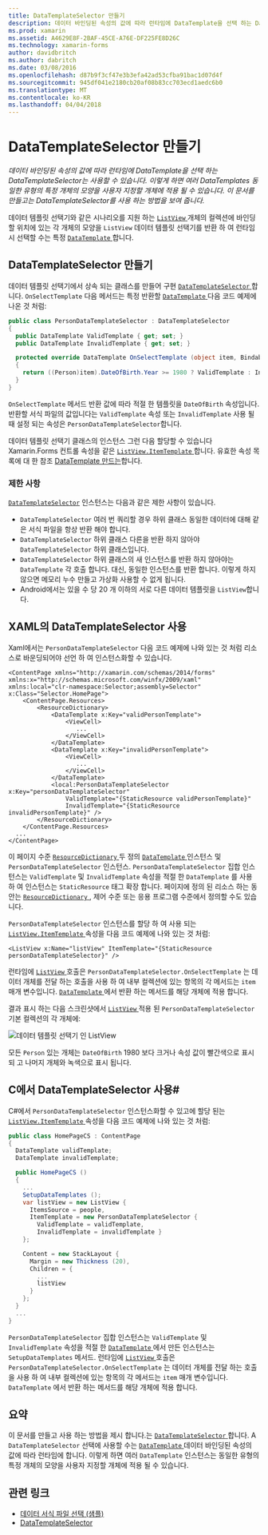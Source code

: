 ```yaml
---
title: DataTemplateSelector 만들기
description: 데이터 바인딩된 속성의 값에 따라 런타임에 DataTemplate을 선택 하는 DataTemplateSelector는 사용할 수 있습니다. 이렇게 하면 여러 DataTemplates 동일한 유형의 특정 개체의 모양을 사용자 지정할 개체에 적용 될 수 있습니다. 이 문서를 만들고는 DataTemplateSelector를 사용 하는 방법을 보여 줍니다.
ms.prod: xamarin
ms.assetid: A4629E8F-2BAF-45CE-A76E-DF225FE8D26C
ms.technology: xamarin-forms
author: davidbritch
ms.author: dabritch
ms.date: 03/08/2016
ms.openlocfilehash: d87b9f3cf47e3b3efa42ad53cfba91bac1d07d4f
ms.sourcegitcommit: 945df041e2180cb20af08b83cc703ecd1aedc6b0
ms.translationtype: MT
ms.contentlocale: ko-KR
ms.lasthandoff: 04/04/2018
---
```

# <a name="creating-a-datatemplateselector"></a>DataTemplateSelector 만들기

_데이터 바인딩된 속성의 값에 따라 런타임에 DataTemplate을 선택 하는 DataTemplateSelector는 사용할 수 있습니다. 이렇게 하면 여러 DataTemplates 동일한 유형의 특정 개체의 모양을 사용자 지정할 개체에 적용 될 수 있습니다. 이 문서를 만들고는 DataTemplateSelector를 사용 하는 방법을 보여 줍니다._

데이터 템플릿 선택기와 같은 시나리오를 지원 하는 [ `ListView` ](https://developer.xamarin.com/api/type/Xamarin.Forms.ListView/) 개체의 컬렉션에 바인딩할 위치에 있는 각 개체의 모양을 `ListView` 데이터 템플릿 선택기를 반환 하 여 런타임 시 선택할 수는 특정 [ `DataTemplate` ](https://developer.xamarin.com/api/type/Xamarin.Forms.DataTemplate/)합니다.

## <a name="creating-a-datatemplateselector"></a>DataTemplateSelector 만들기

데이터 템플릿 선택기에서 상속 되는 클래스를 만들어 구현 [ `DataTemplateSelector` ](https://developer.xamarin.com/api/type/Xamarin.Forms.DataTemplateSelector/)합니다. `OnSelectTemplate` 다음 메서드는 특정 반환할 [ `DataTemplate` ](https://developer.xamarin.com/api/type/Xamarin.Forms.DataTemplate/)다음 코드 예제에 나온 것 처럼:

```csharp
public class PersonDataTemplateSelector : DataTemplateSelector
{
  public DataTemplate ValidTemplate { get; set; }
  public DataTemplate InvalidTemplate { get; set; }

  protected override DataTemplate OnSelectTemplate (object item, BindableObject container)
  {
    return ((Person)item).DateOfBirth.Year >= 1980 ? ValidTemplate : InvalidTemplate;
  }
}
```

`OnSelectTemplate` 메서드 반환 값에 따라 적절 한 템플릿을 `DateOfBirth` 속성입니다. 반환할 서식 파일의 값입니다는 `ValidTemplate` 속성 또는 `InvalidTemplate` 사용 될 때 설정 되는 속성은 `PersonDataTemplateSelector`합니다.

데이터 템플릿 선택기 클래스의 인스턴스 그런 다음 할당할 수 있습니다 Xamarin.Forms 컨트롤 속성을 같은 [ `ListView.ItemTemplate` ](https://developer.xamarin.com/api/type/Xamarin.Forms.ItemsView%3CTVisual%3E/)합니다. 유효한 속성 목록에 대 한 참조 [DataTemplate 만드는](~/xamarin-forms/app-fundamentals/templates/data-templates/creating.md)합니다.

### <a name="limitations"></a>제한 사항

[`DataTemplateSelector`](https://developer.xamarin.com/api/type/Xamarin.Forms.DataTemplateSelector/) 인스턴스는 다음과 같은 제한 사항이 있습니다.

- `DataTemplateSelector` 여러 번 쿼리할 경우 하위 클래스 동일한 데이터에 대해 같은 서식 파일을 항상 반환 해야 합니다.
- `DataTemplateSelector` 하위 클래스 다른을 반환 하지 않아야 `DataTemplateSelector` 하위 클래스입니다.
- `DataTemplateSelector` 하위 클래스의 새 인스턴스를 반환 하지 않아야는 `DataTemplate` 각 호출 합니다. 대신, 동일한 인스턴스를 반환 합니다. 이렇게 하지 않으면 메모리 누수 만들고 가상화 사용할 수 없게 됩니다.
- Android에서는 있을 수 당 20 개 이하의 서로 다른 데이터 템플릿을 `ListView`합니다.

## <a name="consuming-a-datatemplateselector-in-xaml"></a>XAML의 DataTemplateSelector 사용

Xaml에서는 `PersonDataTemplateSelector` 다음 코드 예제에 나와 있는 것 처럼 리소스로 바운딩되어야 선언 하 여 인스턴스화할 수 있습니다.

```xaml
<ContentPage xmlns="http://xamarin.com/schemas/2014/forms" xmlns:x="http://schemas.microsoft.com/winfx/2009/xaml" xmlns:local="clr-namespace:Selector;assembly=Selector" x:Class="Selector.HomePage">
    <ContentPage.Resources>
        <ResourceDictionary>
            <DataTemplate x:Key="validPersonTemplate">
                <ViewCell>
                   ...
                </ViewCell>
            </DataTemplate>
            <DataTemplate x:Key="invalidPersonTemplate">
                <ViewCell>
                   ...
                </ViewCell>
            </DataTemplate>
            <local:PersonDataTemplateSelector x:Key="personDataTemplateSelector"
                ValidTemplate="{StaticResource validPersonTemplate}"
                InvalidTemplate="{StaticResource invalidPersonTemplate}" />
        </ResourceDictionary>
    </ContentPage.Resources>
  ...
</ContentPage>
```

이 페이지 수준 [ `ResourceDictionary` ](https://developer.xamarin.com/api/type/Xamarin.Forms.ResourceDictionary/) 두 정의 [ `DataTemplate` ](https://developer.xamarin.com/api/type/Xamarin.Forms.DataTemplate/) 인스턴스 및 `PersonDataTemplateSelector` 인스턴스. `PersonDataTemplateSelector` 집합 인스턴스는 `ValidTemplate` 및 `InvalidTemplate` 속성을 적절 한 `DataTemplate` 를 사용 하 여 인스턴스는 `StaticResource` 태그 확장 합니다. 페이지에 정의 된 리소스 하는 동안는 [ `ResourceDictionary` ](https://developer.xamarin.com/api/type/Xamarin.Forms.ResourceDictionary/), 제어 수준 또는 응용 프로그램 수준에서 정의할 수도 있습니다.

`PersonDataTemplateSelector` 인스턴스를 할당 하 여 사용 되는 [ `ListView.ItemTemplate` ](https://developer.xamarin.com/api/type/Xamarin.Forms.ItemsView%3CTVisual%3E/) 속성을 다음 코드 예제에 나와 있는 것 처럼:

```xaml
<ListView x:Name="listView" ItemTemplate="{StaticResource personDataTemplateSelector}" />
```

런타임에 [ `ListView` ](https://developer.xamarin.com/api/type/Xamarin.Forms.ListView/) 호출은 `PersonDataTemplateSelector.OnSelectTemplate` 는 데이터 개체를 전달 하는 호출을 사용 하 여 내부 컬렉션에 있는 항목의 각 메서드는 `item` 매개 변수입니다. [ `DataTemplate` ](https://developer.xamarin.com/api/type/Xamarin.Forms.DataTemplate/) 에서 반환 하는 메서드를 해당 개체에 적용 합니다.

결과 표시 하는 다음 스크린샷에서 [ `ListView` ](https://developer.xamarin.com/api/type/Xamarin.Forms.ListView/) 적용 된 `PersonDataTemplateSelector` 기본 컬렉션의 각 개체에:

![](selector-images/data-template-selector.png "데이터 템플릿 선택기 인 ListView")

모든 `Person` 있는 개체는 `DateOfBirth` 1980 보다 크거나 속성 값이 빨간색으로 표시 되 고 나머지 개체와 녹색으로 표시 됩니다.

## <a name="consuming-a-datatemplateselector-in-cnum"></a>C에서 DataTemplateSelector 사용&num;

C#에서 `PersonDataTemplateSelector` 인스턴스화할 수 있고에 할당 된는 [ `ListView.ItemTemplate` ](https://developer.xamarin.com/api/type/Xamarin.Forms.ItemsView%3CTVisual%3E/) 속성을 다음 코드 예제에 나와 있는 것 처럼:

```csharp
public class HomePageCS : ContentPage
{
  DataTemplate validTemplate;
  DataTemplate invalidTemplate;

  public HomePageCS ()
  {
    ...
    SetupDataTemplates ();
    var listView = new ListView {
      ItemsSource = people,
      ItemTemplate = new PersonDataTemplateSelector {
        ValidTemplate = validTemplate,
        InvalidTemplate = invalidTemplate }
    };

    Content = new StackLayout {
      Margin = new Thickness (20),
      Children = {
        ...
        listView
      }
    };
  }
  ...  
}
```

`PersonDataTemplateSelector` 집합 인스턴스는 `ValidTemplate` 및 `InvalidTemplate` 속성을 적절 한 [ `DataTemplate` ](https://developer.xamarin.com/api/type/Xamarin.Forms.DataTemplate/) 에서 만든 인스턴스는 `SetupDataTemplates` 메서드. 런타임에 [ `ListView` ](https://developer.xamarin.com/api/type/Xamarin.Forms.ListView/) 호출은 `PersonDataTemplateSelector.OnSelectTemplate` 는 데이터 개체를 전달 하는 호출을 사용 하 여 내부 컬렉션에 있는 항목의 각 메서드는 `item` 매개 변수입니다. `DataTemplate` 에서 반환 하는 메서드를 해당 개체에 적용 합니다.

## <a name="summary"></a>요약

이 문서를 만들고 사용 하는 방법을 제시 합니다.는 [ `DataTemplateSelector` ](https://developer.xamarin.com/api/type/Xamarin.Forms.DataTemplateSelector/)합니다. A `DataTemplateSelector` 선택에 사용할 수는 [ `DataTemplate` ](https://developer.xamarin.com/api/type/Xamarin.Forms.DataTemplate/) 데이터 바인딩된 속성의 값에 따라 런타임에 합니다. 이렇게 하면 여러 `DataTemplate` 인스턴스는 동일한 유형의 특정 개체의 모양을 사용자 지정할 개체에 적용 될 수 있습니다.


## <a name="related-links"></a>관련 링크

- [데이터 서식 파일 선택 (샘플)](https://developer.xamarin.com/samples/xamarin-forms/templates/datatemplateselector/)
- [DataTemplateSelector](https://developer.xamarin.com/api/type/Xamarin.Forms.DataTemplateSelector/)
